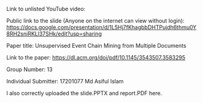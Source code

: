 Link to unlisted YouTube video:

Public link to the slide (Anyone on the internet can view without login):
https://docs.google.com/presentation/d/1L5Hj7fKhagbbDHTPujdh6thmu0Y8RH2sniRKLl37SHk/edit?usp=sharing

Paper title: Unsupervised Event Chain Mining from Multiple Documents

Link to the paper: https://dl.acm.org/doi/pdf/10.1145/3543507.3583295

Group Number:
13

Individual Submitter:
17201077 Md Asiful Islam

I also correctly uploaded the slide.PPTX and report.PDF here.
